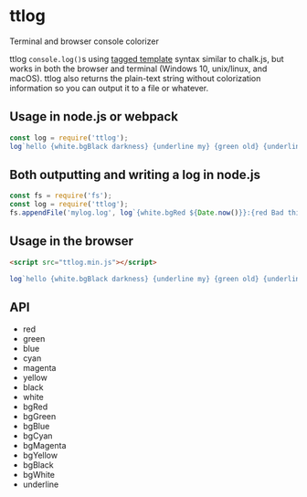 # ttlog
Terminal and browser console colorizer

ttlog `console.log()`s using [tagged template](https://developer.mozilla.org/en-US/docs/Web/JavaScript/Reference/Template_literals#Tagged_templates) syntax similar to chalk.js, but works in both the browser and terminal (Windows 10, unix/linux, and macOS). ttlog also returns the plain-text string without colorization information so you can output it to a file or whatever.

## Usage in node.js or webpack
```js
const log = require('ttlog');
log`hello {white.bgBlack darkness} {underline my} {green old} {underline.blue.bgYellow friend}`;
```

## Both outputting and writing a log in node.js
```js
const fs = require('fs');
const log = require('ttlog');
fs.appendFile('mylog.log', log`{white.bgRed ${Date.now()}}:{red Bad things happened!!}`);
```

## Usage in the browser
```html
<script src="ttlog.min.js"></script>
```
```js
log`hello {white.bgBlack darkness} {underline my} {green old} {underline.blue.bgYellow friend}`;
```

## API

- red
- green
- blue
- cyan
- magenta
- yellow
- black
- white
- bgRed
- bgGreen
- bgBlue
- bgCyan
- bgMagenta
- bgYellow
- bgBlack
- bgWhite
- underline

